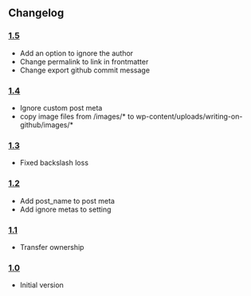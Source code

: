 ## Changelog ##

### [1.5][1.5] ###

* Add an option to ignore the author
* Change permalink to link in frontmatter
* Change export github commit message

### [1.4][1.4] ###

* Ignore custom post meta
* copy image files from /images/* to wp-content/uploads/writing-on-github/images/*

### [1.3][1.3] ###

* Fixed backslash loss

### [1.2][1.2] ###

* Add post_name to post meta
* Add ignore metas to setting

### [1.1][1.1] ###

* Transfer ownership

### [1.0][1.0] ###

* Initial version



  [1.0]: https://github.com/litefeel/writing-on-github/releases/tag/1.0
  [1.1]: https://github.com/litefeel/writing-on-github/releases/tag/1.1
  [1.2]: https://github.com/litefeel/writing-on-github/releases/tag/1.2
  [1.3]: https://github.com/litefeel/writing-on-github/releases/tag/1.3
  [1.4]: https://github.com/litefeel/writing-on-github/releases/tag/1.4
  [1.5]: https://github.com/litefeel/writing-on-github/releases/tag/1.5
